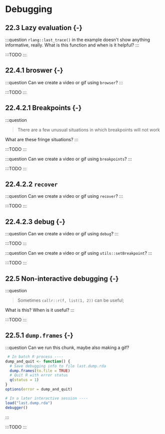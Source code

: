 # Debugging

## 22.3 Lazy evaluation {-}

:::question
`rlang::last_trace()` in the example doesn't show anything informative, really. What is this function and when is it helpful?
:::

:::TODO
:::

## 22.4.1 broswer {-}

:::question
Can we create a video or gif using `browser`?
:::

:::TODO
:::

## 22.4.2.1 Breakpoints {-}

:::question
> There are a few unusual situations in which breakpoints will not work

What are these fringe situations?
:::

:::TODO
:::

:::question
Can we create a video or gif using `breakpoints`?
:::

:::TODO
:::


## 22.4.2.2 `recover`

:::question
Can we create a video or gif using `recover`?
:::

:::TODO
:::

## 22.4.2.3 debug {-}

:::question
Can we create a video or gif using `debug`?
:::

:::TODO
:::

:::question
Can we create a video or gif using `utils::setBreakpoint`?
:::

:::TODO
:::

## 22.5 Non-interactive debugging {-}

:::question
> Sometimes `callr::r(f, list(1, 2))` can be useful;
 
What is this? When is it useful?
:::
 
:::TODO
:::
 
## 22.5.1 `dump.frames` {-}
 
:::question
Can we run this chunk, maybe also making a gif?

```r
 # In batch R process ----
dump_and_quit <- function() {
  # Save debugging info to file last.dump.rda
  dump.frames(to.file = TRUE)
  # Quit R with error status
  q(status = 1)
}
options(error = dump_and_quit)

# In a later interactive session ----
load("last.dump.rda")
debugger()
```
:::
 
:::TODO
:::
